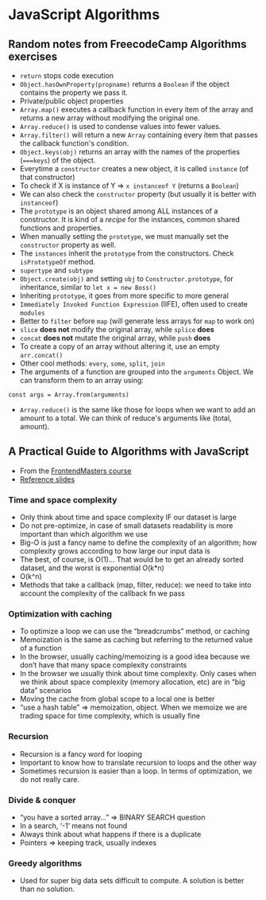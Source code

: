 # JavaScript Algorithms

## Random notes from FreecodeCamp Algorithms exercises

- `return` stops code execution
- `Object.hasOwnProperty(propname)` returns a `Boolean` if the object contains the property we pass it.
- Private/public object properties
- `Array.map()` executes a callback function in every item of the array and returns a new array without modifying the original one.
- `Array.reduce()` is used to condense values into fewer values.
- `Array.filter()` will return a new `Array` containing every item that passes the callback function's condition.
- `Object.keys(obj)` returns an array with the names of the properties (`===keys`) of the object.
- Everytime a `constructor` creates a new object, it is called `instance` (of that constructor)
- To check if X is instance of Y => `x instanceof Y` (returns a `Boolean`)
- We can also check the `constructor` property (but usually it is better with `instanceof`)
- The `prototype` is an object shared among ALL instances of a constructor. It is kind of a _recipe_ for the instances, common shared functions and properties.
- When manually setting the `prototype`, we must manually set the `constructor` property as well.
- The `instances` inherit the `prototype` from the constructors. Check `isPrototypeOf` method.
- `supertype` and `subtype`
- `Object.create(obj)` and setting `obj` to `Constructor.prototype`, for inheritance, similar to `let x = new Boss()`
- Inheriting `prototype`, it goes from more specific to more general
- `Immediately Invoked Function Expression` (IIFE), often used to create `modules`
- Better to `filter` before `map` (will generate less arrays for `map` to work on)
- `slice` **does not** modify the original array, while `splice` **does**
- `concat` **does not** mutate the original array, while `push` **does**
- To create a copy of an array without altering it, use an empty `arr.concat()`
- Other cool methods: `every`, `some`, `split`, `join`
- The arguments of a function are grouped into the `arguments` Object. We can transform them to an array using:

```
const args = Array.from(arguments)
```

- `Array.reduce()` is the same like those for loops when we want to add an amount to a total. We can think of reduce's arguments like (total, amount).

## A Practical Guide to Algorithms with JavaScript
- From the [FrontendMasters course](https://frontendmasters.com/courses/practical-algorithms/unique-sort-exercise/)
- [Reference slides](https://slides.com/bgando/intro-to-algorithms)

### Time and space complexity
- Only think about time and space complexity IF our dataset is large
- Do not pre-optimize, in case of small datasets readability is more important than which algorithm we use
- Big-O is just a fancy name to define the complexity of an algorithm; how complexity grows according to how large our input data is
- The best, of course, is O(1)… That would be to get an already sorted dataset, and the worst is exponential O(k*n)
- O(k^n)
- Methods that take a callback (map, filter, reduce): we need to take into account the complexity of the callback fn we pass

### Optimization with caching
- To optimize a loop we can use the “breadcrumbs” method, or caching
- Memoization is the same as caching but referring to the returned value of a function
- In the browser, usually caching/memoizing is a good idea because we don’t have that many space complexity constraints
- In the browser we usually think about time complexity. Only cases when we think about space complexity (memory allocation, etc) are in “big data” scenarios
- Moving the cache from global scope to a local one is better
- “use a hash table” => memoization, object. When we memoize we are trading space for time complexity, which is usually fine

### Recursion
- Recursion is a fancy word for looping
- Important to know how to translate recursion to loops and the other way
- Sometimes recursion is easier than a loop. In terms of optimization, we do not really care.

### Divide & conquer
- “you have a sorted array…” => BINARY SEARCH question
- In a search, ‘-1’ means not found
- Always think about what happens if there is a duplicate
- Pointers => keeping track, usually indexes

### Greedy algorithms
- Used for super big data sets difficult to compute. A solution is better than no solution.












